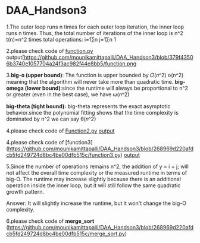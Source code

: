 # DAA_Handson3

1.The outer loop runs n times
for each outer loop iteration, the inner loop runs n times.
Thus, the total number of iterations of the inner loop is n^2
t(n)=n^2 times
total operations: i=1∑n j=1∑n 1


2.please check code of [function.py](https://github.com/mounikamittapalli/DAA_Handson3/blob/268969d220afdcb5fd249724d8bc4be00dfb515c/function.py)
output[https://github.com/mounikamittapalli/DAA_Handson3/blob/379f43506b3740e1057704a24f3ac982f44e8bb5/function.png

3.**big-o (upper bound)**: The function is upper bounded by 𝑂(𝑛^2)
                        o(n^2) meaning that the algorithm will never take more than quadratic time.
**big-omega (lower bound)**:since the runtime will always be proportional to n^2 or greater (even in the best case),
                        we have ω(𝑛^2)

**big-theta (tight bound):** big-theta represents the exact asymptotic behavior.since the polynomial fitting shows that the time complexity is dominated 
                         by n^2
                         we can say θ(𝑛^2)

4.please check code of  [Function2.py](
https://github.com/mounikamittapalli/DAA_Handson3/blob/268969d220afdcb5fd249724d8bc4be00dfb515c/function2.py)
[output](https://github.com/mounikamittapalli/DAA_Handson3/blob/379f43506b3740e1057704a24f3ac982f44e8bb5/function2.png)

4.please check code of [function3]
(https://github.com/mounikamittapalli/DAA_Handson3/blob/268969d220afdcb5fd249724d8bc4be00dfb515c/function3.py)
[output](https://github.com/mounikamittapalli/DAA_Handson3/blob/379f43506b3740e1057704a24f3ac982f44e8bb5/function3.png)

5.Since the number of operations remains n^2, the addition of y = i + j; will not affect the overall time complexity or the measured runtime in terms of big-O. The runtime may increase slightly because there is an additional operation inside the inner loop, but it will still follow the same quadratic growth pattern.

Answer: It will slightly increase the runtime, but it won't change the big-O complexity.

6.please check code of **merge_sort**
(https://github.com/mounikamittapalli/DAA_Handson3/blob/268969d220afdcb5fd249724d8bc4be00dfb515c/merge_sort.py)



